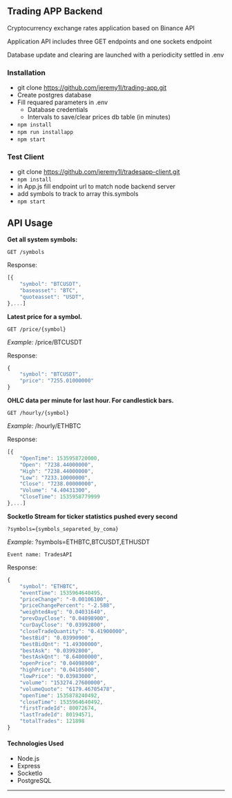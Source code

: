 ## Trading APP Backend

Cryptocurrency exchange rates application based on Binance API

Application API includes three GET endpoints and one sockets endpoint

Database update and clearing are launched with a periodicity settled in .env

### Installation
* git clone https://github.com/jeremy1l/trading-app.git
* Create postgres database
* Fill requared parameters in .env
  * Database credentials
  * Intervals to save/clear prices db table (in minutes)
* `npm install`
* `npm run installapp`
* `npm start`

### Test Client
* git clone https://github.com/jeremy1l/tradesapp-client.git
* `npm install`
* in App.js fill endpoint url to match node backend server
* add symbols to track to array this.symbols
* `npm start`

## API Usage
**Get all system symbols:**
```
GET /symbols
```

Response:
```javascript
[{
    "symbol": "BTCUSDT",
    "baseasset": "BTC",
    "quoteasset": "USDT",
},...]
```
**Latest price for a symbol.**
```
GET /price/{symbol}  
```
_Example:_ /price/BTCUSDT 

Response:
```javascript
{
    "symbol": "BTCUSDT",
    "price": "7255.01000000"
}
```
**OHLC data per minute for last hour. For candlestick bars.**
```
GET /hourly/{symbol}
```
_Example:_ /hourly/ETHBTC 

Response:
```javascript
[{
    "OpenTime": 1535958720000,
    "Open": "7238.44000000",
    "High": "7238.44000000",
    "Low": "7233.10000000",
    "Close": "7238.00000000",
    "Volume": "4.40431300",
    "CloseTime": 1535958779999
},...]
```

**SocketIo Stream for ticker statistics pushed every second**
```
?symbols={symbols_separeted_by_coma}
```
_Example:_ ?symbols=ETHBTC,BTCUSDT,ETHUSDT

`Event name: TradesAPI`

Response:
```javascript
{
    "symbol": "ETHBTC",
    "eventTime": 1535964640495,
    "priceChange": "-0.00106100",
    "priceChangePercent": "-2.588",
    "weightedAvg": "0.04031640",
    "prevDayClose": "0.04098900",
    "curDayClose": "0.03992800",
    "closeTradeQuantity": "0.41900000",
    "bestBid": "0.03990900",
    "bestBidQnt": "1.49300000",
    "bestAsk": "0.03992800",
    "bestAskQnt": "8.64000000",
    "openPrice": "0.04098900",
    "highPrice": "0.04105000",
    "lowPrice": "0.03983000",
    "volume": "153274.27600000",
    "volumeQuote": "6179.46705478",
    "openTime": 1535878240492,
    "closeTime": 1535964640492,
    "firstTradeId": 80072674,
    "lastTradeId": 80194571,
    "totalTrades": 121898
}
```




#### Technologies Used
- Node.js
- Express
- SocketIo
- PostgreSQL 

-----------
